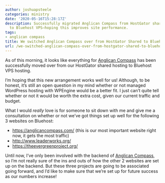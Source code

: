 ```yaml
---
author: joshuapsteele
categories: ministry
date: '2020-05-16T15:28:17Z'
description: Successfully migrated Anglican Compass from HostGator shared hosting
  to Bluehost VPS—hoping this improves site performance.
tags:
- anglican compass
title: We switched Anglican Compass over from HostGator Shared to Bluehost VPS Hosting
url: /we-switched-anglican-compass-over-from-hostgator-shared-to-bluehost-vps-hosting/
---
```


As of this morning, it looks like everything for [Anglican Compass](https://anglicancompass.com/) has been successfully moved over from our HostGator shared hosting to Bluehost VPS hosting.

I’m hoping that this new arrangement works well for us! Although, to be honest, it’s still an open question in my mind whether or not managed WordPress hosting with WPEngine would be a better fit. I just can’t quite tell whether or not it would be worth the extra cost, given our current traffic and budget.

What I would *really* love is for someone to sit down with me and give me a consultation on whether or not we’ve got things set up well for the following 3 websites on Bluehost:

- https://anglicancompass.com/ (this is our most important website right now, it gets the most traffic)
- http://www.leaderworks.org/
- https://theevergreenproject.org/

Until now, I’ve only been involved with the backend of [Anglican Compass](https://anglicancompass.com/), so I’m not really sure of the ins and outs of how the other 2 websites are set up on the backend. But these three projects are going to be associated going forward, and I’d like to make sure that we’re set up for future success as our numbers increase!